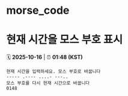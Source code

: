 # morse_code
# 현재 시간을 모스 부호 표시
<!-- MORSE_TIME_START -->
🗓️ **2025-10-16** | ⏰ **01:48 (KST)**

```
현재 시간을 입력하세요. 모스 부호로 바꿉니다
----- .---- ....- ---..
모스 부호를 다시 현재 시간으로 바꿉니다
0148
```
<!-- MORSE_TIME_END -->
